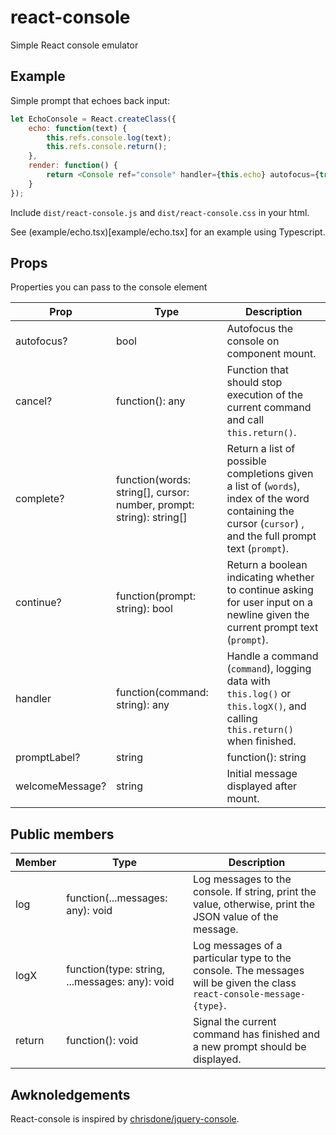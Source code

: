 # react-console
Simple React console emulator

## Example

Simple prompt that echoes back input:

```javascript
let EchoConsole = React.createClass({
	echo: function(text) {
		this.refs.console.log(text);
		this.refs.console.return();
	},
	render: function() {
		return <Console ref="console" handler={this.echo} autofocus={true}/>;
	}
});
```

Include `dist/react-console.js` and `dist/react-console.css` in your html.

See (example/echo.tsx)[example/echo.tsx] for an example using Typescript.


## Props

Properties you can pass to the console element

| Prop				| Type																	| Description
| ----				| ----																	| ----
| autofocus?		| bool																	| Autofocus the console on component mount.
| cancel?			| function(): any														| Function that should stop execution of the current command and call `this.return()`.
| complete?			| function(words: string[], cursor: number, prompt: string): string[]	| Return a list of possible completions given a list of (`words`), index of the word containing the cursor (`cursor`) , and the full prompt text (`prompt`).
| continue?			| function(prompt: string): bool										| Return a boolean indicating whether to continue asking for user input on a newline given the current prompt text (`prompt`).
| handler			| function(command: string): any										| Handle a command (`command`), logging data with `this.log()` or `this.logX()`, and calling `this.return()` when finished.
| promptLabel?		| string | function(): string											| String displayed to prompt user for input.
| welcomeMessage?	| string																| Initial message displayed after mount.

## Public members

| Member	| Type												| Description
| ----		| ----												| ----
| log		| function(...messages: any): void					| Log messages to the console. If string, print the value, otherwise, print the JSON value of the message.
| logX		| function(type: string, ...messages: any): void	| Log messages of a particular type to the console. The messages will be given the class `react-console-message-{type}`.
| return	| function(): void									| Signal the current command has finished and a new prompt should be displayed.


## Awknoledgements

React-console is inspired by [chrisdone/jquery-console](https://github.com/chrisdone/jquery-console).
